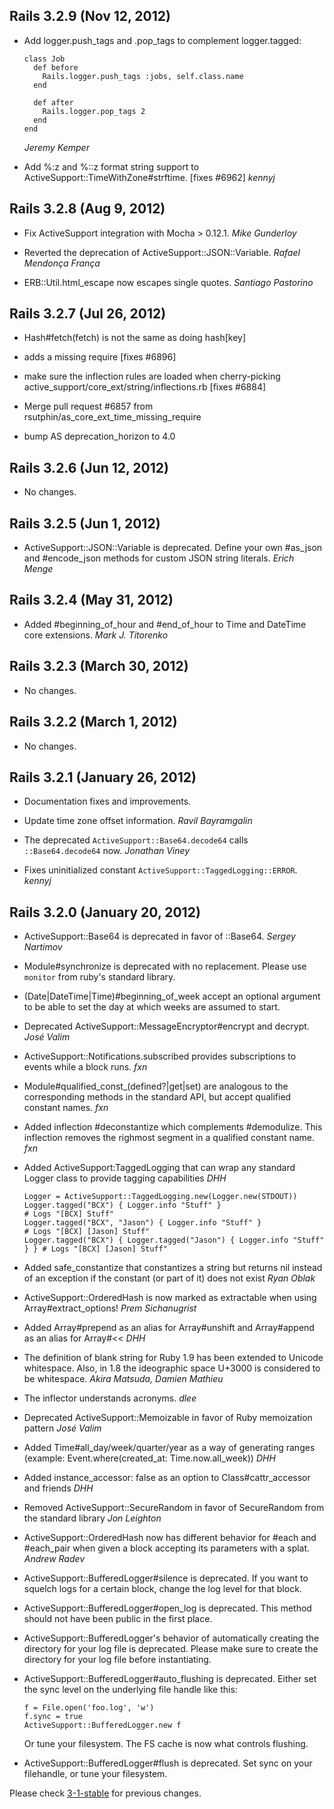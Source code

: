 ## Rails 3.2.9 (Nov 12, 2012) ##

*   Add logger.push_tags and .pop_tags to complement logger.tagged:

        class Job
          def before
            Rails.logger.push_tags :jobs, self.class.name
          end

          def after
            Rails.logger.pop_tags 2
          end
        end

    *Jeremy Kemper*

*  Add %:z and %::z format string support to ActiveSupport::TimeWithZone#strftime. [fixes #6962] *kennyj*

## Rails 3.2.8 (Aug 9, 2012) ##

*   Fix ActiveSupport integration with Mocha > 0.12.1. *Mike Gunderloy*

*   Reverted the deprecation of ActiveSupport::JSON::Variable. *Rafael Mendonça França*

*   ERB::Util.html_escape now escapes single quotes. *Santiago Pastorino*

## Rails 3.2.7 (Jul 26, 2012) ##

*   Hash#fetch(fetch) is not the same as doing hash[key]

*   adds a missing require [fixes #6896]

*   make sure the inflection rules are loaded when cherry-picking active_support/core_ext/string/inflections.rb [fixes #6884]

*   Merge pull request #6857 from rsutphin/as_core_ext_time_missing_require

*   bump AS deprecation_horizon to 4.0

## Rails 3.2.6 (Jun 12, 2012) ##

*   No changes.

## Rails 3.2.5 (Jun 1, 2012) ##

*   ActiveSupport::JSON::Variable is deprecated. Define your own #as_json and #encode_json methods
    for custom JSON string literals. *Erich Menge*


## Rails 3.2.4 (May 31, 2012) ##

*   Added #beginning_of_hour and #end_of_hour to Time and DateTime core
    extensions. *Mark J. Titorenko*


## Rails 3.2.3 (March 30, 2012) ##

*   No changes.


## Rails 3.2.2 (March 1, 2012) ##

*   No changes.


## Rails 3.2.1 (January 26, 2012) ##

*   Documentation fixes and improvements.

*   Update time zone offset information. *Ravil Bayramgalin*

*   The deprecated `ActiveSupport::Base64.decode64` calls `::Base64.decode64`
    now. *Jonathan Viney*

*   Fixes uninitialized constant `ActiveSupport::TaggedLogging::ERROR`. *kennyj*


## Rails 3.2.0 (January 20, 2012) ##

*   ActiveSupport::Base64 is deprecated in favor of ::Base64. *Sergey Nartimov*

*   Module#synchronize is deprecated with no replacement.  Please use `monitor`
    from ruby's standard library.

*   (Date|DateTime|Time)#beginning_of_week accept an optional argument to
    be able to set the day at which weeks are assumed to start.

*   Deprecated ActiveSupport::MessageEncryptor#encrypt and decrypt. *José Valim*

*   ActiveSupport::Notifications.subscribed provides subscriptions to events while a block runs. *fxn*

*   Module#qualified_const_(defined?|get|set) are analogous to the corresponding methods
    in the standard API, but accept qualified constant names. *fxn*

*   Added inflection #deconstantize which complements #demodulize. This inflection
    removes the righmost segment in a qualified constant name. *fxn*

*   Added ActiveSupport:TaggedLogging that can wrap any standard Logger class to provide tagging capabilities *DHH*

        Logger = ActiveSupport::TaggedLogging.new(Logger.new(STDOUT))
        Logger.tagged("BCX") { Logger.info "Stuff" }                            # Logs "[BCX] Stuff"
        Logger.tagged("BCX", "Jason") { Logger.info "Stuff" }                   # Logs "[BCX] [Jason] Stuff"
        Logger.tagged("BCX") { Logger.tagged("Jason") { Logger.info "Stuff" } } # Logs "[BCX] [Jason] Stuff"

*   Added safe_constantize that constantizes a string but returns nil instead of an exception if the constant (or part of it) does not exist *Ryan Oblak*

*   ActiveSupport::OrderedHash is now marked as extractable when using Array#extract_options! *Prem Sichanugrist*

*   Added Array#prepend as an alias for Array#unshift and Array#append as an alias for Array#<< *DHH*

*   The definition of blank string for Ruby 1.9 has been extended to Unicode whitespace.
    Also, in 1.8 the ideographic space U+3000 is considered to be whitespace. *Akira Matsuda, Damien Mathieu*

*   The inflector understands acronyms. *dlee*

*   Deprecated ActiveSupport::Memoizable in favor of Ruby memoization pattern *José Valim*

*   Added Time#all_day/week/quarter/year as a way of generating ranges (example: Event.where(created_at: Time.now.all_week)) *DHH*

*   Added instance_accessor: false as an option to Class#cattr_accessor and friends *DHH*

*   Removed ActiveSupport::SecureRandom in favor of SecureRandom from the standard library *Jon Leighton*

*   ActiveSupport::OrderedHash now has different behavior for #each and
    \#each_pair when given a block accepting its parameters with a splat. *Andrew Radev*

*   ActiveSupport::BufferedLogger#silence is deprecated.  If you want to squelch
    logs for a certain block, change the log level for that block.

*   ActiveSupport::BufferedLogger#open_log is deprecated.  This method should
    not have been public in the first place.

*   ActiveSupport::BufferedLogger's behavior of automatically creating the
    directory for your log file is deprecated.  Please make sure to create the
    directory for your log file before instantiating.

*   ActiveSupport::BufferedLogger#auto_flushing is deprecated.  Either set the
    sync level on the underlying file handle like this:

        f = File.open('foo.log', 'w')
        f.sync = true
        ActiveSupport::BufferedLogger.new f

    Or tune your filesystem.  The FS cache is now what controls flushing.

*   ActiveSupport::BufferedLogger#flush is deprecated.  Set sync on your
    filehandle, or tune your filesystem.

Please check [3-1-stable](https://github.com/rails/rails/blob/3-1-stable/activesupport/CHANGELOG.md) for previous changes.
